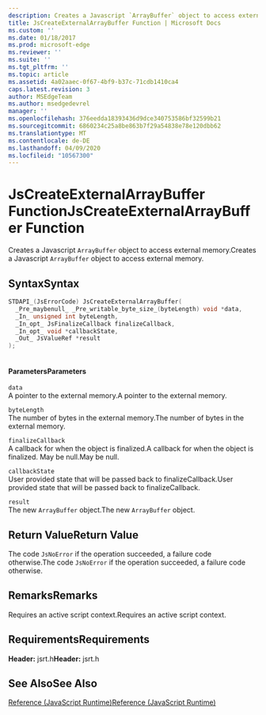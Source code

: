 ```yaml
---
description: Creates a Javascript `ArrayBuffer` object to access external memory.
title: JsCreateExternalArrayBuffer Function | Microsoft Docs
ms.custom: ''
ms.date: 01/18/2017
ms.prod: microsoft-edge
ms.reviewer: ''
ms.suite: ''
ms.tgt_pltfrm: ''
ms.topic: article
ms.assetid: 4a02aaec-0f67-4bf9-b37c-71cdb1410ca4
caps.latest.revision: 3
author: MSEdgeTeam
ms.author: msedgedevrel
manager: ''
ms.openlocfilehash: 376eedda18393436d9dce340753586bf32599b21
ms.sourcegitcommit: 6860234c25a8be863b7f29a54838e78e120dbb62
ms.translationtype: MT
ms.contentlocale: de-DE
ms.lasthandoff: 04/09/2020
ms.locfileid: "10567300"
---
```

# <span data-ttu-id="04876-103">JsCreateExternalArrayBuffer Function</span><span class="sxs-lookup"><span data-stu-id="04876-103">JsCreateExternalArrayBuffer Function</span></span>
<span data-ttu-id="04876-104">Creates a Javascript `ArrayBuffer` object to access external memory.</span><span class="sxs-lookup"><span data-stu-id="04876-104">Creates a Javascript `ArrayBuffer` object to access external memory.</span></span>
  
## <span data-ttu-id="04876-105">Syntax</span><span class="sxs-lookup"><span data-stu-id="04876-105">Syntax</span></span>  
  
```cpp  
STDAPI_(JsErrorCode) JsCreateExternalArrayBuffer(  
  _Pre_maybenull_ _Pre_writable_byte_size_(byteLength) void *data,  
  _In_ unsigned int byteLength,  
  _In_opt_ JsFinalizeCallback finalizeCallback,  
  _In_opt_ void *callbackState,  
  _Out_ JsValueRef *result  
);  
  
```  
  
#### <span data-ttu-id="04876-106">Parameters</span><span class="sxs-lookup"><span data-stu-id="04876-106">Parameters</span></span>  
 `data`  
 <span data-ttu-id="04876-107">A pointer to the external memory.</span><span class="sxs-lookup"><span data-stu-id="04876-107">A pointer to the external memory.</span></span>  
  
 `byteLength`  
 <span data-ttu-id="04876-108">The number of bytes in the external memory.</span><span class="sxs-lookup"><span data-stu-id="04876-108">The number of bytes in the external memory.</span></span>  
  
 `finalizeCallback`  
 <span data-ttu-id="04876-109">A callback for when the object is finalized.</span><span class="sxs-lookup"><span data-stu-id="04876-109">A callback for when the object is finalized.</span></span> <span data-ttu-id="04876-110">May be null.</span><span class="sxs-lookup"><span data-stu-id="04876-110">May be null.</span></span>  
  
 `callbackState`  
 <span data-ttu-id="04876-111">User provided state that will be passed back to finalizeCallback.</span><span class="sxs-lookup"><span data-stu-id="04876-111">User provided state that will be passed back to finalizeCallback.</span></span>  
  
 `result`  
 <span data-ttu-id="04876-112">The new `ArrayBuffer` object.</span><span class="sxs-lookup"><span data-stu-id="04876-112">The new `ArrayBuffer` object.</span></span>  
  
## <span data-ttu-id="04876-113">Return Value</span><span class="sxs-lookup"><span data-stu-id="04876-113">Return Value</span></span>  
 <span data-ttu-id="04876-114">The code `JsNoError` if the operation succeeded, a failure code otherwise.</span><span class="sxs-lookup"><span data-stu-id="04876-114">The code `JsNoError` if the operation succeeded, a failure code otherwise.</span></span>  
  
## <span data-ttu-id="04876-115">Remarks</span><span class="sxs-lookup"><span data-stu-id="04876-115">Remarks</span></span>  
 <span data-ttu-id="04876-116">Requires an active script context.</span><span class="sxs-lookup"><span data-stu-id="04876-116">Requires an active script context.</span></span>  
  
## <span data-ttu-id="04876-117">Requirements</span><span class="sxs-lookup"><span data-stu-id="04876-117">Requirements</span></span>  
 <span data-ttu-id="04876-118">**Header:** jsrt.h</span><span class="sxs-lookup"><span data-stu-id="04876-118">**Header:** jsrt.h</span></span>  
  
## <span data-ttu-id="04876-119">See Also</span><span class="sxs-lookup"><span data-stu-id="04876-119">See Also</span></span>  
 [<span data-ttu-id="04876-120">Reference (JavaScript Runtime)</span><span class="sxs-lookup"><span data-stu-id="04876-120">Reference (JavaScript Runtime)</span></span>](../chakra-hosting/reference-javascript-runtime.md)